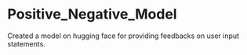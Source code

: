 # Positive_Negative_Model
Created a model on hugging face for providing feedbacks on user input statements.
